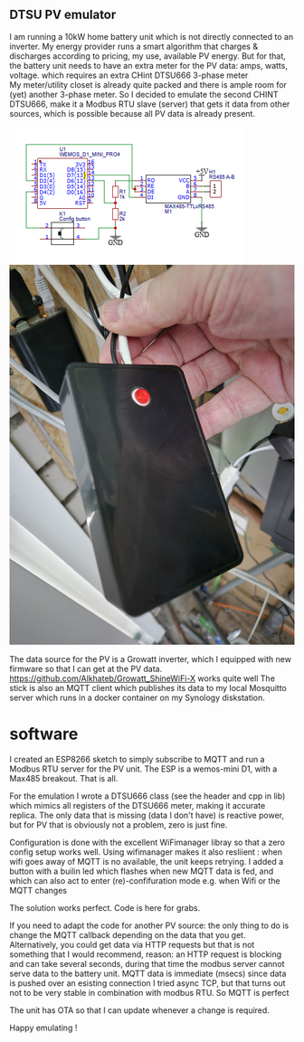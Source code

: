 ## DTSU PV emulator

I am running a 10kW home battery unit which is not directly connected to an inverter. My energy provider runs a smart algorithm that charges & discharges according to pricing, my use, available  PV energy.
But for that, the battery unit needs to have an extra meter for the PV data: amps, watts, voltage. which requires an extra CHint DTSU666 3-phase meter  
My  meter/utility closet is already quite packed and there is ample room for (yet) another 3-phase meter. 
So I decided to emulate the second CHINT DTSU666, make it a Modbus RTU slave (server) that gets it data from other sources, which is possible because all PV data is already present.

![DTSU emulator schematics](/doc/Schematics1.png)
![DTSU emulator box](/doc/20240701_110313.jpg)


The data source for the PV is a Growatt inverter, which I equipped with new firmware so that I can get at the PV data.  https://github.com/Alkhateb/Growatt_ShineWiFi-X works quite well
The stick is also an MQTT client which publishes its data to my local Mosquitto server which runs in a docker container on my Synology diskstation.

# software
I created an ESP8266 sketch to simply subscribe to MQTT and run a Modbus RTU server for the PV unit. The ESP is a wemos-mini D1, with a Max485 breakout. That is all.

For the emulation I wrote a DTSU666 class (see the header and cpp in lib) which mimics all registers of the DTSU666 meter, making it accurate replica.  The only data that is missing (data I don't have) is reactive power, but for PV that is obviously not a problem, zero is just fine.

Configuration is done with the excellent WiFimanager libray so that a zero config setup works well. Using wifimanager makes it also resliient : when wifi goes away of MQTT is no available, the unit keeps retrying.
I added a button with a builin led which flashes when new MQTT data is fed, and which can also act to enter (re)-confifuration mode e.g. when Wifi or the MQTT changes 

The solution works perfect. Code is here for grabs.

If you need to adapt the code for another PV source:  the only thing to do is change the MQTT callback depending on the data that you get. Alternatively, you could get data via HTTP requests but that is not something that I would recommend, reason: an HTTP request is blocking and can take several seconds, during that time the modbus server cannot serve data to the battery unit. MQTT data is immediate (msecs) since data is pushed over an esisting connection
I tried async TCP, but that turns out not to be very stable in combination with modbus RTU. So MQTT is perfect

The unit has OTA so that I can update whenever a change is required.

Happy emulating !
